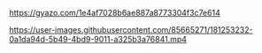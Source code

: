 https://gyazo.com/1e4af7028b6ae887a8773304f3c7e614

https://user-images.githubusercontent.com/85665271/181253232-0a1da94d-5b49-4bd9-9011-a325b3a76841.mp4


